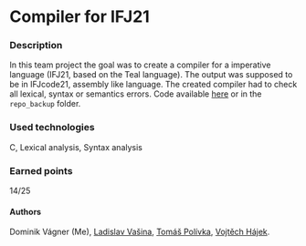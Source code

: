 # Compiler for IFJ21

### Description
In this team project the goal was to create a compiler for a imperative language (IFJ21, based on the Teal language).
The output was supposed to be in IFJcode21, assembly like language. The created compiler had to check all lexical, syntax
or semantics errors. 
Code available [here](https://github.com/IFJ017-2021/IFJ) or in the `repo_backup` folder.

### Used technologies
C, Lexical analysis, Syntax analysis

### Earned points
14/25

#### Authors
Dominik Vágner (Me),
[Ladislav Vašina](https://github.com/LadislavVasina1), 
[Tomáš Polívka](https://github.com/Polivec),
[Vojtěch Hájek](https://github.com/BabushkaBoi1).